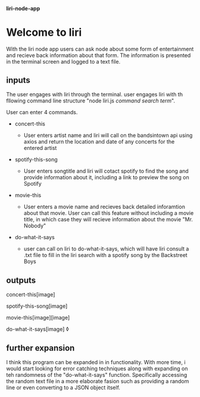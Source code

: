 #### liri-node-app

# Welcome to liri

With the liri node app users can ask node about some form of entertainment and recieve back information about that form.
The information is presented in the terminal screen and logged to a text file.

## inputs

The user engages with liri through the terminal.
user engages liri with th fllowing command line structure "node liri.js _command_ _search term_".

User can enter 4 commands.

- concert-this

  - User enters artist name and liri will call on the bandsintown api using axios and return the location and date of any concerts for the entered artist

- spotify-this-song

  - User enters songtitle and liri will cotact spotify to find the song and provide information about it, including a link to preview the song on Spotify

- movie-this

  - User enters a movie name and recieves back detailed inforamtion about that movie. User can call this feature without including a movie title, in which case they will recieve information about the movie "Mr. Nobody"

- do-what-it-says

  - user can call on liri to do-what-it-says, which will have liri consult a .txt file to fill in the liri search with a spotify song by the Backstreet Boys

## outputs

concert-this[image]

spotify-this-song[image]

movie-this[image][image]

do-what-it-says[image]
◊
## further expansion

I think this program can be expanded in in functionality. With more time, i would start looking for error catching techniques along with expanding on teh randomness of the "do-what-it-says" function. Specifically accessing the random text file in a more elaborate fasion such as providing a random line or even converting to a JSON object itself.
